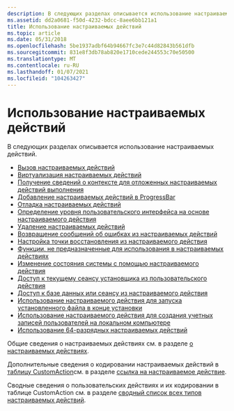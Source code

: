```yaml
---
description: В следующих разделах описывается использование настраиваемых действий.
ms.assetid: dd2a0681-f50d-4232-bdcc-8aee6bb121a1
title: Использование настраиваемых действий
ms.topic: article
ms.date: 05/31/2018
ms.openlocfilehash: 5be1937adbf64b94667fc3e7c44d82843b561dfb
ms.sourcegitcommit: 831e8f3db78ab820e1710cede244553c70e50500
ms.translationtype: MT
ms.contentlocale: ru-RU
ms.lasthandoff: 01/07/2021
ms.locfileid: "104263427"
---
```

# <a name="using-custom-actions"></a>Использование настраиваемых действий

В следующих разделах описывается использование настраиваемых действий.

-   [Вызов настраиваемых действий](invoking-custom-actions.md)
-   [Виртуализация настраиваемых действий](sequencing-custom-actions.md)
-   [Получение сведений о контексте для отложенных настраиваемых действий выполнения](obtaining-context-information-for-deferred-execution-custom-actions.md)
-   [Добавление настраиваемых действий в ProgressBar](adding-custom-actions-to-the-progressbar.md)
-   [Отладка настраиваемых действий](debugging-custom-actions.md)
-   [Определение уровня пользовательского интерфейса на основе настраиваемого действия](determining-ui-level-from-a-custom-action.md)
-   [Удаление настраиваемых действий](uninstalling-custom-actions.md)
-   [Возвращение сообщений об ошибках из настраиваемых действий](returning-error-messages-from-custom-actions.md)
-   [Настройка точки восстановления из настраиваемого действия](setting-a-restore-point-from-a-custom-action.md)
-   [Функции, не предназначенные для использования в настраиваемых действиях](functions-not-for-use-in-custom-actions.md)
-   [Изменение состояния системы с помощью настраиваемого действия](changing-the-system-state-using-a-custom-action.md)
-   [Доступ к текущему сеансу установщика из пользовательского действия](accessing-the-current-installer-session-from-inside-a-custom-action.md)
-   [Доступ к базе данных или сеансу из настраиваемого действия](accessing-a-database-or-session-from-inside-a-custom-action.md)
-   [Использование настраиваемого действия для запуска установленного файла в конце установки](using-a-custom-action-to-launch-an-installed-file-at-the-end-of-the-installation.md)
-   [Использование настраиваемого действия для создания учетных записей пользователей на локальном компьютере](using-a-custom-action-to-create-user-accounts-on-a-local-computer.md)
-   [Использование 64-разрядных настраиваемых действий](using-64-bit-custom-actions.md)

Общие сведения о настраиваемых действиях см. в разделе [о настраиваемых действиях](about-custom-actions.md).

Дополнительные сведения о кодировании настраиваемых действий в [таблицу CustomAction](customaction-table.md)см. в разделе [ссылка на настраиваемое действие](custom-action-reference.md).

Сводные сведения о пользовательских действиях и их кодировании в таблице CustomAction см. в разделе [сводный список всех типов настраиваемых действий](summary-list-of-all-custom-action-types.md).

 

 



